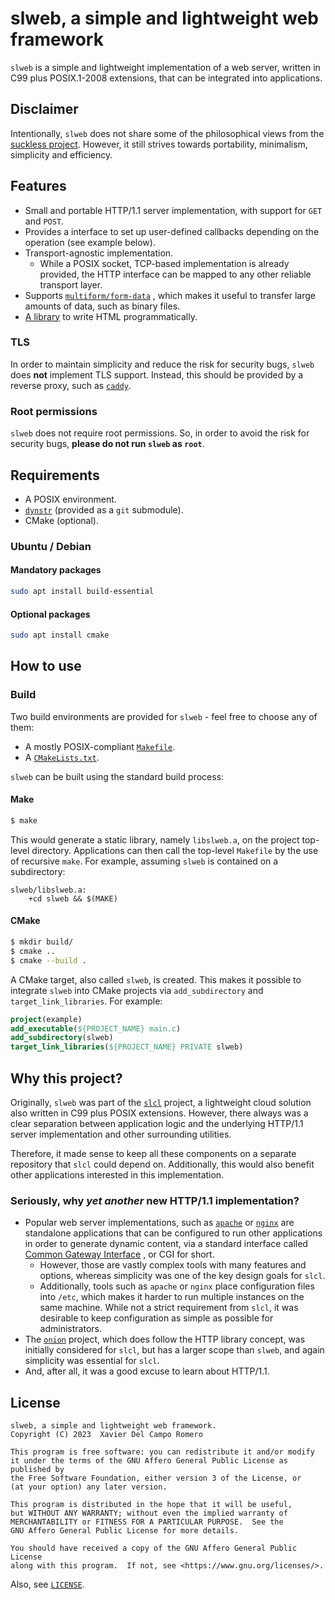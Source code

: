# slweb, a simple and lightweight web framework

`slweb` is a simple and lightweight implementation of a web server, written in
C99 plus POSIX.1-2008 extensions, that can be integrated into applications.

## Disclaimer

Intentionally, `slweb` does not share some of the philosophical views from the
[suckless project](https://suckless.org). However, it still strives towards
portability, minimalism, simplicity and efficiency.

## Features

- Small and portable HTTP/1.1 server implementation, with support for
`GET` and `POST`.
- Provides a interface to set up user-defined callbacks depending on
the operation (see example below).
- Transport-agnostic implementation.
    - While a POSIX socket, TCP-based implementation is already
    provided, the HTTP interface can be mapped to any other reliable
    transport layer.
- Supports [`multiform/form-data`](https://developer.mozilla.org/en-US/docs/Web/HTTP/Methods/POST)
, which makes it useful to transfer large amounts of data, such as
binary files.
- [A library](include/slweb/html.h) to write HTML programmatically.

### TLS

In order to maintain simplicity and reduce the risk for security bugs, `slweb`
does **not** implement TLS support. Instead, this should be provided by a
reverse proxy, such as [`caddy`](https://caddyserver.com/).

### Root permissions

`slweb` does not require root permissions. So, in order to avoid the
risk for security bugs, **please do not run `slweb` as `root`**.

## Requirements

- A POSIX environment.
- [`dynstr`](https://gitea.privatedns.org/xavi/dynstr)
(provided as a `git` submodule).
- CMake (optional).

### Ubuntu / Debian

#### Mandatory packages

```sh
sudo apt install build-essential
```

#### Optional packages

```sh
sudo apt install cmake
```

## How to use
### Build

Two build environments are provided for `slweb` - feel free to choose any of
them:

- A mostly POSIX-compliant [`Makefile`](Makefile).
- A [`CMakeLists.txt`](CMakeLists.txt).

`slweb` can be built using the standard build process:

#### Make

```sh
$ make
```

This would generate a static library, namely `libslweb.a`, on the project
top-level directory. Applications can then call the top-level `Makefile` by
the use of recursive `make`. For example, assuming `slweb` is contained on a
subdirectory:

```make
slweb/libslweb.a:
    +cd slweb && $(MAKE)
```

#### CMake

```sh
$ mkdir build/
$ cmake ..
$ cmake --build .
```

A CMake target, also called `slweb`, is created. This makes it possible
to integrate `slweb` into CMake projects via `add_subdirectory` and
`target_link_libraries`. For example:

```cmake
project(example)
add_executable(${PROJECT_NAME} main.c)
add_subdirectory(slweb)
target_link_libraries(${PROJECT_NAME} PRIVATE slweb)
```

## Why this project?

Originally, `slweb` was part of the
[`slcl`](https://gitea.privatedns.org/xavi92/slcl) project, a lightweight
cloud solution also written in C99 plus POSIX extensions. However, there
always was a clear separation between application logic and the underlying
HTTP/1.1 server implementation and other surrounding utilities.

Therefore, it made sense to keep all these components on a separate
repository that `slcl` could depend on. Additionally, this would also
benefit other applications interested in this implementation.

### Seriously, why _yet another_ new HTTP/1.1 implementation?

- Popular web server implementations, such as
[`apache`](https://httpd.apache.org/) or [`nginx`](https://nginx.net) are
standalone applications that can be configured to run other
applications in order to generate dynamic content, via a standard
interface called
[Common Gateway Interface](https://en.wikipedia.org/wiki/Common_Gateway_Interface)
, or CGI for short.
    - However, those are vastly complex tools with many features and
    options, whereas simplicity was one of the key design goals for
    `slcl`.
    - Additionally, tools such as `apache` or `nginx` place
    configuration files into `/etc`, which makes it harder to run
    multiple instances on the same machine. While not a strict
    requirement from `slcl`, it was desirable to keep configuration as
    simple as possible for administrators.
- The [`onion`](https://github.com/davidmoreno/onion) project, which
does follow the HTTP library concept, was initially considered for
`slcl`, but has a larger scope than `slweb`, and again simplicity was
essential for `slcl`.
- And, after all, it was a good excuse to learn about HTTP/1.1.

## License

```
slweb, a simple and lightweight web framework.
Copyright (C) 2023  Xavier Del Campo Romero

This program is free software: you can redistribute it and/or modify
it under the terms of the GNU Affero General Public License as published by
the Free Software Foundation, either version 3 of the License, or
(at your option) any later version.

This program is distributed in the hope that it will be useful,
but WITHOUT ANY WARRANTY; without even the implied warranty of
MERCHANTABILITY or FITNESS FOR A PARTICULAR PURPOSE.  See the
GNU Affero General Public License for more details.

You should have received a copy of the GNU Affero General Public License
along with this program.  If not, see <https://www.gnu.org/licenses/>.
```

Also, see [`LICENSE`](LICENSE).
